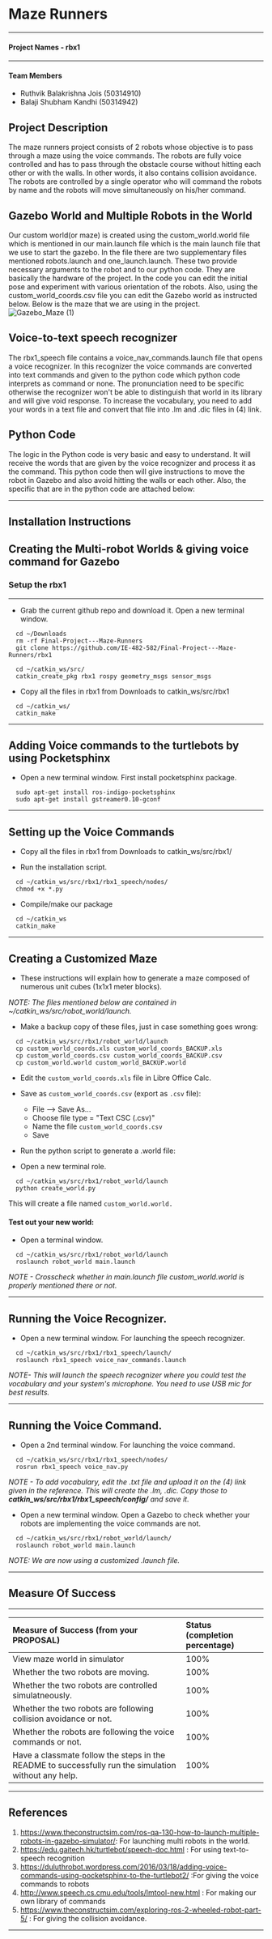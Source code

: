 

# Maze Runners
---
#### Project Names - rbx1
---
#### Team Members
- Ruthvik Balakrishna Jois (50314910)
- Balaji Shubham Kandhi (50314942)

## Project Description
The maze runners project consists of 2 robots whose objective is to pass through a maze using the voice commands. The robots are fully voice controlled and has to pass through the obstacle course without hitting each other or with the walls. In other words, it also contains collision avoidance. The robots are controlled by a single operator who will command the robots by name and the robots will move simultaneously on his/her command.

## Gazebo World and Multiple Robots in the World
Our custom world(or maze) is created using the custom_world.world file which is mentioned in our main.launch file which is the main launch file that we use to start the gazebo. In the file there are two supplementary files mentioned robots.launch and one_launch.launch. These two provide necessary arguments to the robot and to our python code. They are basically the hardware of the project. In the code you can edit the initial pose and experiment with various orientation of the robots. Also, using the custom_world_coords.csv file you can edit the Gazebo world as instructed below. Below is the maze that we are using in the project.
![Gazebo_Maze (1)](https://user-images.githubusercontent.com/70620113/102002900-21ecdc80-3ccf-11eb-9e3d-92143b726691.png)

## Voice-to-text speech recognizer 
The rbx1_speech file contains a voice_nav_commands.launch file that opens a voice recognizer. In this recognizer the voice commands are converted into text commands and given to the python code which python code interprets as command or none. The pronunciation need to be specific otherwise the recognizer won't be able to distinguish that world in its library and will give void response. To increase the vocabulary, you need to add your words in a text file and convert that file into .lm and .dic files in (4) link.

## Python Code
The logic in the Python code is very basic and easy to understand. It will receive the words that are given by the voice recognizer and process it as the command. This python code then will give instructions to move the robot in Gazebo and also avoid hitting the walls or each other. Also, the specific that are in the python code are attached below:


---
## Installation Instructions
## Creating the Multi-robot Worlds & giving voice command for Gazebo
### Setup the rbx1
---

- Grab the current github repo and download it. Open a new terminal window.

```
  cd ~/Downloads
  rm -rf Final-Project---Maze-Runners
  git clone https://github.com/IE-482-582/Final-Project---Maze-Runners/rbx1
```

```
  cd ~/catkin_ws/src/
  catkin_create_pkg rbx1 rospy geometry_msgs sensor_msgs
```

- Copy all the files in rbx1 from Downloads to catkin_ws/src/rbx1

```
  cd ~/catkin_ws/
  catkin_make
```

---
## Adding Voice commands to the turtlebots by using Pocketsphinx


- Open a new terminal window. First install pocketsphinx package. 
```
  sudo apt-get install ros-indigo-pocketsphinx
  sudo apt-get install gstreamer0.10-gconf
```

---
## Setting up the Voice Commands

- Copy all the files in rbx1 from Downloads to catkin_ws/src/rbx1/

- Run the installation script. 
```
  cd ~/catkin_ws/src/rbx1/rbx1_speech/nodes/
  chmod +x *.py
```
- Compile/make our package
```
  cd ~/catkin_ws
  catkin_make
```
---

## Creating a Customized Maze

- These instructions will explain how to generate a maze composed of numerous unit cubes (1x1x1 meter blocks).

*NOTE: The files mentioned below are contained in ~/catkin_ws/src/robot_world/launch.*

-  Make a backup copy of these files, just in case something goes wrong:
```
  cd ~/catkin_ws/src/rbx1/robot_world/launch
  cp custom_world_coords.xls custom_world_coords_BACKUP.xls
  cp custom_world_coords.csv custom_world_coords_BACKUP.csv
  cp custom_world.world custom_world_BACKUP.world
```

-  Edit the ``` custom_world_coords.xls ``` file in Libre Office Calc.

-  Save as ``` custom_world_coords.csv ``` (export as ```.csv``` file):

	- File --> Save As...
  	- Choose file type = "Text CSC (.csv)"
	- Name the file ```custom_world_coords.csv```
	- Save
	
-  Run the python script to generate a .world file:
- Open a new terminal role.
```
  cd ~/catkin_ws/src/rbx1/robot_world/launch
  python create_world.py
```
This will create a file named ```custom_world.world.```

#### Test out your new world:
- Open a terminal window.

```
  cd ~/catkin_ws/src/rbx1/robot_world/launch
  roslaunch robot_world main.launch
```
*NOTE - Crosscheck whether in main.launch file custom_world.world is properly mentioned there or not.*

---

## Running the Voice Recognizer.


- Open a new terminal window. For launching the speech recognizer.

```
  cd ~/catkin_ws/src/rbx1/rbx1_speech/launch/
  roslaunch rbx1_speech voice_nav_commands.launch
```
*NOTE- This will launch the speech recognizer where you could test the vocabulary and your system's microphone. You need to use USB mic for best results.*

---
## Running the Voice Command.

- Open a 2nd terminal window. For launching the voice command.

```
  cd ~/catkin_ws/src/rbx1/rbx1_speech/nodes/
  rosrun rbx1_speech voice_nav.py
```
*NOTE -  To add vocabulary, edit the .txt file and upload it on the (4) link given in the reference. This will create the .lm, .dic. Copy those to **catkin_ws/src/rbx1/rbx1_speech/config/** and save it.*

- Open a new terminal window. Open a Gazebo to check whether your robots are implementing the voice commands are not. 

```
  cd ~/catkin_ws/src/rbx1/robot_world/launch/
  roslaunch robot_world main.launch

```
*NOTE: We are now using a customized .launch file.*

---

## Measure Of Success
---

| Measure of Success (from your PROPOSAL) | Status (completion percentage) |
|:---------------------------------------------------------|:----------------------------------------- |
| View maze world in simulator| 100%|
| Whether the two robots are moving.| 100%|
|Whether the two robots are controlled simulatneously.|100%|
| Whether the two robots are following collision avoidance or not. | 100%|
| Whether the robots are following the voice commands or not. | 100%|
| Have a classmate follow the steps in the README to successfully run the simulation without any help.| 100% |

---

## References
1. https://www.theconstructsim.com/ros-qa-130-how-to-launch-multiple-robots-in-gazebo-simulator/: For launching multi robots in the world.
2. https://edu.gaitech.hk/turtlebot/speech-doc.html : For using text-to-speech recognition
3. https://duluthrobot.wordpress.com/2016/03/18/adding-voice-commands-using-pocketsphinx-to-the-turtlebot2/ :For giving the voice commands to robots
4. http://www.speech.cs.cmu.edu/tools/lmtool-new.html : For making our own library of commands
5. https://www.theconstructsim.com/exploring-ros-2-wheeled-robot-part-5/ : For giving the collision avoidance.
---



